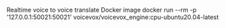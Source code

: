 Realtime voice to voice translate
Docker image
      docker run --rm -p '127.0.0.1:50021:50021' voicevox/voicevox_engine:cpu-ubuntu20.04-latest
